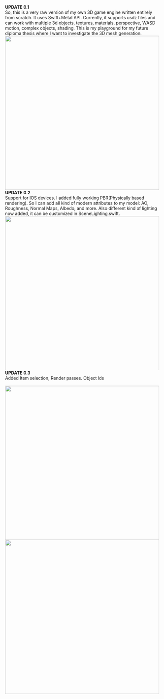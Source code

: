**UPDATE 0.1**<br />
So, this is a very raw version of my own 3D game engine written entirely from scratch. It uses Swift+Metal API. Currently, it supports usdz files and can work with multiple 3d objects, textures, materials, perspective, WASD motion, complex objects, shading. This is my playground for my future diploma thesis where I want to investigate the 3D mesh generation.<br />
<img src="https://i.ibb.co/NSyH956/image.jpg" width="500">
**UPDATE 0.2**<br />
Support for IOS devices. I added fully working PBR(Physically based rendering). So I can add all kind of modern attributes to my model: AO, Roughness, Normal Maps, Albedo, and more. Also different kind of lighting now added, it can be customized in SceneLighting.swift.<br />
<img src="https://i.ibb.co/s5s8Zyj/photo-5339390260649515280-w.jpg" width="500">
<br />
**UPDATE 0.3**<br />
Added Item selection, Render passes. Object Ids<br />
<br />
<img src="https://i.ibb.co/rv6mYRB/2648172d-4bba-4545-b04b-1e5d25a82a15.jpg" width="500">
<img src="https://i.ibb.co/0KTYcgj/e39593c0-2d95-441c-8899-2d4ba5bed22b.jpg" width="500">



